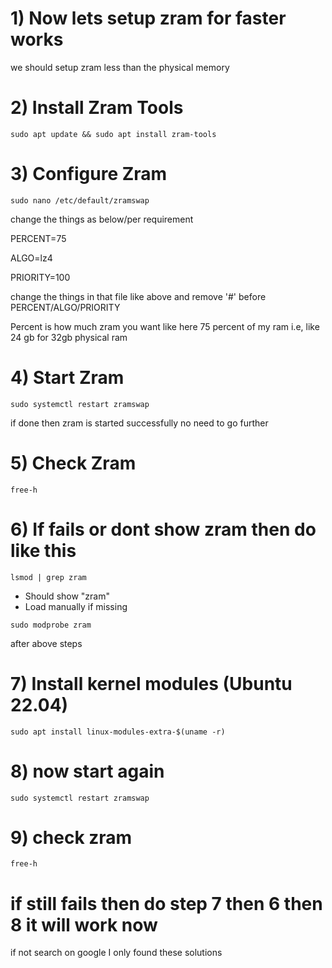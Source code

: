 # 1) Now lets setup zram for faster works
we should setup zram less than the physical memory 

# 2) Install Zram Tools
```
sudo apt update && sudo apt install zram-tools
```
# 3) Configure Zram
```
sudo nano /etc/default/zramswap
```
change the things as below/per requirement 

PERCENT=75

ALGO=lz4

PRIORITY=100

change the things in that file like above and remove '#' before PERCENT/ALGO/PRIORITY

Percent is how much zram you want like here 75 percent of my ram i.e, like 24 gb for 32gb physical ram

# 4) Start Zram
```
sudo systemctl restart zramswap
```
if done then zram is started successfully no need to go further 

# 5) Check Zram
```
free-h
```

# 6) If fails or dont show zram then do like this
```
lsmod | grep zram
```       
- Should show "zram"
- Load manually if missing
```
sudo modprobe zram
```

after above steps

# 7) Install kernel modules (Ubuntu 22.04)
```
sudo apt install linux-modules-extra-$(uname -r)
```
# 8) now start again
```
sudo systemctl restart zramswap
```

# 9) check zram
```
free-h
```

# if still fails then do step 7 then 6 then 8 it will work now 
if not search on google I only found these solutions

